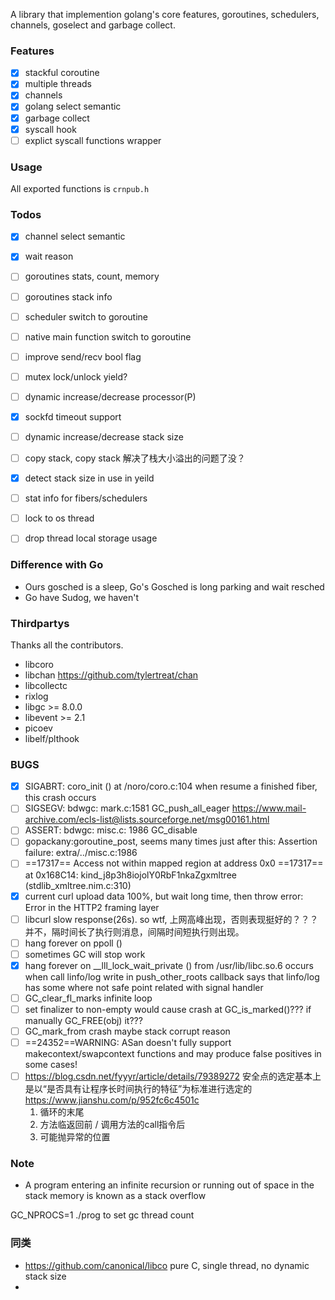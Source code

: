 A library that implemention golang's core features,
goroutines, schedulers, channels, goselect and garbage collect.

### Features

* [x] stackful coroutine
* [x] multiple threads
* [x] channels
* [x] golang select semantic
* [x] garbage collect
* [x] syscall hook
* [ ] explict syscall functions wrapper

### Usage

All exported functions is `crnpub.h`

### Todos

* [x] channel select semantic
* [x] wait reason
* [ ] goroutines stats, count, memory
* [ ] goroutines stack info
* [ ] scheduler switch to goroutine
* [ ] native main function switch to goroutine
* [ ] improve send/recv bool flag
* [ ] mutex lock/unlock yield?
* [ ] dynamic increase/decrease processor(P)
* [x] sockfd timeout support
* [ ] dynamic increase/decrease stack size
* [ ] copy stack, copy stack 解决了栈大小溢出的问题了没？
* [x] detect stack size in use in yeild
* [ ] stat info for fibers/schedulers
* [ ] lock to os thread
* [ ] drop thread local storage usage


### Difference with Go
* Ours gosched is a sleep, Go's Gosched is long parking and wait resched
* Go have Sudog, we haven't

### Thirdpartys

Thanks all the contributors.

* libcoro 
* libchan https://github.com/tylertreat/chan
* libcollectc
* rixlog
* libgc >= 8.0.0
* libevent >= 2.1
* picoev
* libelf/plthook

### BUGS
* [x] SIGABRT: coro\_init () at /noro/coro.c:104
    when resume a finished fiber, this crash occurs
* [ ] SIGSEGV: bdwgc: mark.c:1581 GC\_push\_all\_eager
    https://www.mail-archive.com/ecls-list@lists.sourceforge.net/msg00161.html
* [ ] ASSERT: bdwgc: misc.c: 1986 GC\_disable
* [ ] gopackany:goroutine\_post, seems many times just after this: Assertion failure: extra/../misc.c:1986
* [ ] ==17317==  Access not within mapped region at address 0x0
    ==17317==    at 0x168C14: kind\_j8p3h8iojolY0RbF1nkaZgxmltree (stdlib\_xmltree.nim.c:310)
* [x] current curl upload data 100%, but wait long time, then throw error: Error in the HTTP2 framing layer
* [ ] libcurl slow response(26s). so wtf, 上网高峰出现，否则表现挺好的？？？并不，隔时间长了执行则消息，间隔时间短执行则出现。
* [ ] hang forever on ppoll ()
* [ ] sometimes GC will stop work
* [x] hang forever on __lll_lock_wait_private () from /usr/lib/libc.so.6
    occurs when call linfo/log write in push_other_roots callback
    says that linfo/log has some where not safe point
    related with signal handler
* [ ] GC_clear_fl_marks infinite loop
* [ ] set finalizer to non-empty would cause crash at GC_is_marked()???
   if manually GC_FREE(obj) it???
* [ ] GC_mark_from crash
    maybe stack corrupt reason
* [ ] ==24352==WARNING: ASan doesn't fully support makecontext/swapcontext functions and may produce false positives in some cases!
* [ ] https://blog.csdn.net/fyyyr/article/details/79389272
   安全点的选定基本上是以“是否具有让程序长时间执行的特征”为标准进行选定的  https://www.jianshu.com/p/952fc6c4501c
   1. 循环的末尾
   2. 方法临返回前 / 调用方法的call指令后
   3. 可能抛异常的位置   

### Note
* A program entering an infinite recursion or running out of space in the stack memory is known as a stack overflow

GC_NPROCS=1 ./prog to set gc thread count

### 同类
* https://github.com/canonical/libco pure C, single thread, no dynamic stack size
* 
